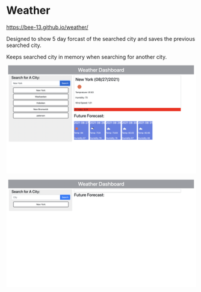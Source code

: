 # Weather

https://bee-13.github.io/weather/

Designed to show 5 day forcast of the searched city and saves the previous searched city. 

Keeps searched city in memory when searching for another city. 

![](assets/images/img1.png)

![](assets/images/img2.png)
